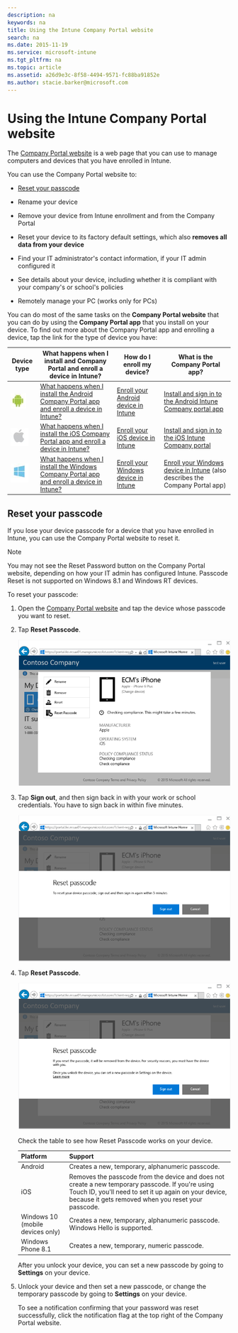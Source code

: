 ```yaml
---
description: na
keywords: na
title: Using the Intune Company Portal website
search: na
ms.date: 2015-11-19
ms.service: microsoft-intune
ms.tgt_pltfrm: na
ms.topic: article
ms.assetid: a26d9e3c-8f58-4494-9571-fc88ba91852e
ms.author: stacie.barker@microsoft.com
---
```

# Using the Intune Company Portal website
The [Company Portal website](http://portal.manage.microsoft.com) is a web page that you can use to manage computers and devices that you have enrolled in Intune.

You can use the Company Portal website  to:

-   [Reset your passcode](#BKMK_iwp_reset_passcode)

-   Rename your device

-   Remove your device from Intune enrollment and from the Company Portal

-   Reset your device to its factory default settings, which also  **removes all data from your device**

-   Find your IT administrator's contact information, if your IT admin configured it

-   See details about your device, including whether it is compliant with your company's or school's policies

-   Remotely manage your PC (works only for PCs)

You can do most of the same tasks on the **Company Portal website** that you can do by using the **Company Portal app** that you install on your device. To find out more about the Company Portal app and enrolling a device, tap the link for the type of device you have:

|Device type|What happens when I install and Company Portal and enroll a device in Intune?|How do I enroll my device?|What is the Company Portal app?|
|---------------|---------------------------------------------------------------------------------|------------------------------|-----------------------------------|
|![](../Image/Enroll-Android_logo.JPG)|[ What happens when I install the Android Company Portal app and enroll a device in Intune?](http://technet.microsoft.com/library/mt502762.aspx#BKMK_andr_what_happs_add)|[Enroll your Android device in Intune](http://technet.microsoft.com/library/mt502762.aspx#BKMK_andr_enroll_devc)|[Install and sign in to the Android Intune Company portal app](http://technet.microsoft.com/library/mt502762.aspx#BKMK_andr_install_cp_app)|
|![](../Image/Enroll-Apple_logo.JPG)|[What happens when I install the iOS Company Portal app and enroll a device in Intune?](http://technet.microsoft.com/library/mt598622.aspx#BKMK_ios_what_happ_enroll)|[Enroll your iOS device in Intune](http://technet.microsoft.com/library/mt598622.aspx#BKMK_ios_enroll_your_device)|[Install and sign in to the iOS Intune Company portal](http://technet.microsoft.com/library/mt598622.aspx#BKMK_ios_signin_cp)|
|![](../Image/Enroll-windows_logo.JPG)|[What happens when I install the Windows Company Portal app and enroll a device in Intune?](http://technet.microsoft.com/library/mt427782.aspx#BKMK_what_happns_enroll_all)|[Enroll your Windows device in Intune](http://technet.microsoft.com/library/mt427782.aspx#BKMK_windows_enroll_instrucs)|[Enroll your Windows device in Intune](http://technet.microsoft.com/library/mt427782.aspx#BKMK_windows_enroll_instrucs) (also describes the Company Portal app)|

## <a name="BKMK_iwp_reset_passcode"></a>Reset your passcode
If you lose your device passcode for a device that you have enrolled in Intune, you can use the Company Portal website to reset it.

> [!NOTE]
> You may not see the Reset Password button on the Company Portal website, depending on how your IT admin has configured Intune. Passcode Reset is not supported on Windows 8.1 and Windows RT devices.

To reset your passcode:

1.  Open the [Company Portal website](http://portal.manage.microsoft.com) and tap the device whose passcode you want to reset.

2.  Tap **Reset Passcode**.

    ![](../Image/IW_Help_pics/iwp_1_tap_reset_passcode.png)

3.  Tap **Sign out**, and then sign back in with your work or school credentials. You have to sign back in within five minutes.

    ![](../Image/IW_Help_pics/iwp_2_sign_out.png)

4.  Tap **Reset Passcode**.

    ![](../Image/IW_Help_pics/iwp_3_tap_reset_passcode_after_signin.png)

    Check the table to see how Reset Passcode works on your device.

    |Platform|Support|
    |------------|-----------|
    |Android|Creates a new, temporary, alphanumeric passcode.|
    |iOS|Removes the passcode from the device and does not create a new temporary passcode. If you're using Touch ID, you'll need to set it up again on your device, because it gets removed when you reset your passcode.|
    |Windows 10 (mobile devices only)|Creates a new, temporary, alphanumeric passcode. Windows Hello is supported.|
    |Windows Phone 8.1|Creates a new,  temporary, numeric passcode.|
    After you unlock your device, you can set a new passcode by going to **Settings** on your device.

5.  Unlock your device and then set a new passcode, or change the temporary passcode by going to **Settings** on your device.

    To see a notification confirming that your password was reset successfully, click the notification flag at the top right of the Company Portal website.

